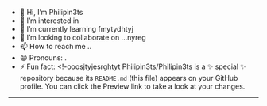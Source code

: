 - 👋 Hi, I’m Philipin3ts
- 👀 I’m interested in 
- 🌱 I’m currently learning fmytydhtyj
- 💞️ I’m looking to collaborate on ...nyreg
- 📫 How to reach me ..
- 😄 Pronouns: .
- ⚡ Fun fact: 
<!-ooosjtyjesrghtyt
Philipin3ts/Philipin3ts is a ✨ special ✨ repository because its `README.md` (this file) appears on your GitHub profile.
You can click the Preview link to take a look at your changes.
---

